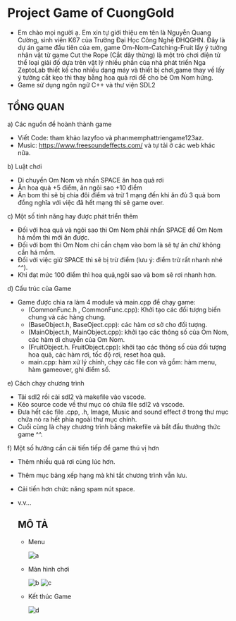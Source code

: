# Project Game of CuongGold
- Em chào mọi người ạ. Em xin tự giới thiệu em tên là Nguyễn Quang Cường, sinh viên K67 của Trường Đại Học Công Nghệ ĐHQGHN. Đây là dự án game đầu tiên của em, game Om-Nom-Catching-Fruit lấy ý tưởng nhân vật từ game Cut the Rope (Cắt dây thừng) là một trò chơi điện tử thể loại giải đố dựa trên vật lý nhiều phần của nhà phát triển Nga ZeptoLab thiết kế cho nhiều dạng máy và thiết bị chơi,game thay về lấy ý tưởng cắt kẹo thì thay bằng hoa quả rơi để cho bé Om Nom hứng. 
- Game sử dụng ngôn ngữ C++ và thư viện SDL2
## TỔNG QUAN
a) Các nguồn để hoành thành game 
- Viết Code: tham khảo lazyfoo và phanmemphattriengame123az.
- Music: https://www.freesoundeffects.com/ và tự tải ở các web khác nữa.

b) Luật chơi
- Di chuyển Om Nom và nhấn SPACE ăn hoa quả rơi
- Ăn hoa quả +5 điểm, ăn ngôi sao +10 điểm
- Ăn bom thì sẽ bị chia đôi điểm và trừ 1 mạng đến khi ăn đủ 3 quả bom đồng nghĩa với việc đã hết mạng thì sẽ game over.

c) Một số tính năng hay được phát triển thêm
- Đối với hoa quả và ngôi sao thì Om Nom phải nhấn SPACE để Om Nom há mồm thì mới ăn được.
- Đối với bom thì Om Nom chỉ cần chạm vào bom là sẽ tự ăn chứ không cần há mồm.
- Đối với việc giữ SPACE thì sẽ bị trừ điểm (lưu ý: điểm trừ rất nhanh nhé ^^).
- Khi đạt mức 100 điểm thì hoa quả,ngôi sao và bom sẽ rơi nhanh hơn.

d) Cấu trúc của Game
- Game được chia ra làm 4 module và main.cpp để chạy game:
  - (CommonFunc.h , CommonFunc.cpp): Khởi tạo các đối tượng biến chung và các hàng chung.
  - (BaseObject.h, BaseOject.cpp): các hàm cơ sở cho đối tượng.
  - (MainObject.h, MainObject.cpp): khởi tạo các thông số của Om Nom, các hàm di chuyển của Om Nom.
  - (FruitObject.h. FruitObject.cpp): khởi tạo các thông số của đối tượng hoa quả, các hàm rơi, tốc độ rơi, reset hoa quả.
  - main.cpp: hàm xử lý chính, chạy các file con và gồm: hàm menu, hàm gameover, ghi điểm số.

e) Cách chạy chương trình
- Tải sdl2 rồi cài sdl2 và makefile vào vscode.
- Kéo source code về thư mục có chứa file sdl2 và vscode.
- Đưa hết các file .cpp, .h, Image, Music and sound effect ở trong thư mục chứa nó ra hết phía ngoài thư mục chính.
- Cuối cùng là chạy chương trình bằng makefile và bắt đầu thưởng thức game ^^.

f) Một số hướng cần cải tiến tiếp để game thú vị hơn
- Thêm nhiều quả rơi cùng lúc hơn.
- Thêm mục bảng xếp hạng mà khi tắt chương trình vẫn lưu.
- Cải tiến hơn chức năng spam nút space.
- v.v...
 
  ## MÔ TẢ 
  - Menu
  
    ![a](https://user-images.githubusercontent.com/124696095/235312880-665249dc-6b08-4a7b-add4-232b0082c1ac.png)
    
  - Màn hình chơi
    
    
    ![b](https://user-images.githubusercontent.com/124696095/235313169-d7e3777b-b203-4b04-9f61-06fd6ec03b12.png) ![c](https://user-images.githubusercontent.com/124696095/235313177-b6c40ad3-a47a-44fc-b7b0-0da11ad97c54.png)
    
  - Kết thúc Game
    
    
    ![d](https://user-images.githubusercontent.com/124696095/235313232-d784d249-2da2-4ed9-804d-3c96b280a2fc.png)



  
